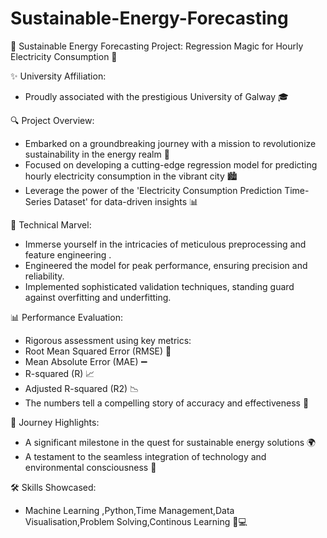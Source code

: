 # Sustainable-Energy-Forecasting

🌱 Sustainable Energy Forecasting Project: Regression Magic for Hourly Electricity Consumption 🌟

✨ University Affiliation:
- Proudly associated with the prestigious University of Galway 🎓

🔍 Project Overview:
- Embarked on a groundbreaking journey with a mission to revolutionize sustainability in the energy realm 🚀
- Focused on developing a cutting-edge regression model for predicting hourly electricity consumption in the vibrant city 🏙️
- Leverage the power of the 'Electricity Consumption Prediction Time-Series Dataset' for data-driven insights 📊

🔧 Technical Marvel:
- Immerse yourself in the intricacies of meticulous preprocessing and feature engineering .
- Engineered the model for peak performance, ensuring precision and reliability. 
- Implemented sophisticated validation techniques, standing guard against overfitting and underfitting.

📊 Performance Evaluation:
- Rigorous assessment using key metrics:
- Root Mean Squared Error (RMSE) 📏
- Mean Absolute Error (MAE) ➖
- R-squared (R) 📈
- Adjusted R-squared (R2) 📉
- The numbers tell a compelling story of accuracy and effectiveness 🎯

🚀 Journey Highlights:
- A significant milestone in the quest for sustainable energy solutions 🌍
- A testament to the seamless integration of technology and environmental consciousness 🌿

🛠️ Skills Showcased:
- Machine Learning ,Python,Time Management,Data Visualisation,Problem Solving,Continous Learning 🧠💻
